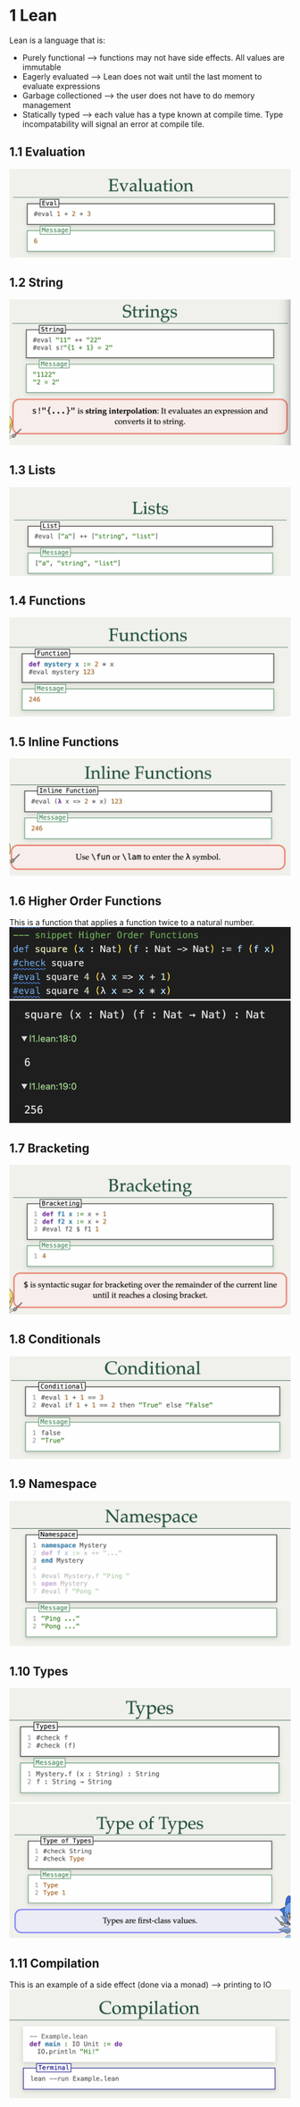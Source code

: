 
# 1 Lean
Lean is a language that is:
* Purely functional ⟶ functions may not have side effects. All values are immutable
* Eagerly evaluated ⟶ Lean does not wait until the last moment to evaluate expressions
* Garbage collectioned ⟶ the user does not have to do memory management
* Statically typed ⟶ each value has a type known at compile time. Type incompatability will signal an error at compile tile.

## 1.1 Evaluation
![](../../../attachments/Pasted%20image%2020250331154024.png)

## 1.2 String
![](../../../attachments/Pasted%20image%2020250331154032.png)

## 1.3 Lists
![](../../../attachments/Pasted%20image%2020250331154038.png)

## 1.4 Functions
![](../../../attachments/Pasted%20image%2020250331154046.png)

## 1.5 Inline Functions
![](../../../attachments/Pasted%20image%2020250331154056.png)

## 1.6 Higher Order Functions
This is a function that applies a function twice to a natural number.
![](../../../attachments/Pasted%20image%2020250331154324.png)
![](../../../attachments/Pasted%20image%2020250331154343.png)

## 1.7 Bracketing
![](../../../attachments/Pasted%20image%2020250331154105.png)

## 1.8 Conditionals
![](../../../attachments/Pasted%20image%2020250331154116.png)

## 1.9 Namespace
![](../../../attachments/Pasted%20image%2020250331154146.png)

## 1.10 Types
![](../../../attachments/Pasted%20image%2020250331154153.png)
![](../../../attachments/Pasted%20image%2020250331154157.png)

## 1.11 Compilation
This is an example of a side effect (done via a monad) ⟶ printing to IO
![](../../../attachments/Pasted%20image%2020250331154207.png)
